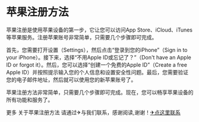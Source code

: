 # 苹果注册方法

苹果注册是使用苹果设备的第一步，它让您可以访问App Store、iCloud、iTunes等苹果服务。注册苹果账号非常简单，只需要几个步骤即可完成。

首先，您需要打开设置（Settings），然后点击“登录到您的iPhone”（Sign in to your iPhone）。接下来，选择“不用Apple ID或忘记了？”（Don't have an Apple ID or forgot it）。然后，您可以选择“创建一个免费的Apple ID”（Create a free Apple ID）并按照提示输入您的个人信息和设置安全性问题。最后，您需要验证您的电子邮件地址，然后就可以使用您的新苹果账号了。

苹果注册方法非常简单，只需要几个步骤即可完成。现在，您可以畅享苹果设备的所有功能和服务了。

更多 关于苹果注册方法 请通过✈与我们联系，感谢阅读,谢谢！[✈点这里联系](https://d.k02.cc)